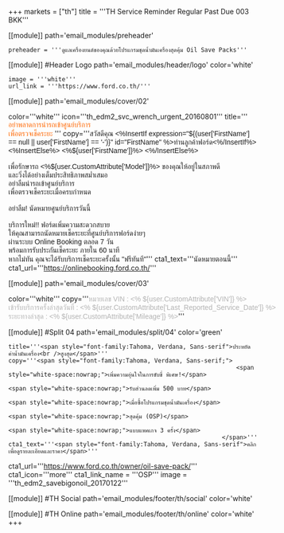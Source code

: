 +++
markets = ["th"]
title = '''TH Service Reminder Regular Past Due 003 BKK'''

[[module]]
path='email_modules/preheader'


	preheader = '''ดูแลเครื่องยนต์ของคุณด้วยโปรแกรมชุดน้ำมันเครื่องสุดคุ้ม Oil Save Packs'''

[[module]] #Header Logo
path='email_modules/header/logo'
color='white'

	image = '''white'''
	url_link = '''https://www.ford.co.th/'''


[[module]]
path='email_modules/cover/02'

color='''white'''
icon='''th_edm2_svc_wrench_urgent_20160801'''
title='''<span style="color:#ff6600;font-family:Tahoma, Verdana, Sans-serif">
							<span style="white-space:nowrap;">อย่าพลาดการนำรถเข้าศูนย์บริการ</span><br />
								<span style="white-space:nowrap;">เพื่อตรวจเช็คระยะ</span>
						</span>'''
copy='''<span style="font-family:Tahoma, Verdana, Sans-serif">สวัสดีคุณ <%InsertIf expression="${(user['FirstName'] == null || user['FirstName'] == '-')}" id="FirstName" %>ท่านลูกค้าฟอร์ด<%/InsertIf%> <%InsertElse%> <%${user['FirstName']}%> <%/InsertElse%>
<br /><br />
<span style="white-space:nowrap;">เพื่อรักษารถ <%${user.CustomAttribute['Model']}%>	ของคุณให้อยู่ในสภาพดี</span><br />
		<span style="white-space:nowrap;">และวิ่งได้อย่างเต็มประสิทธิภาพสม่ำเสมอ</span><br />
		<span style="white-space:nowrap;">อย่าลืมนำรถเข้าศูนย์บริการ</span><br />
		<span style="white-space:nowrap;">เพื่อตรวจเช็คระยะเมื่อครบกำหนด</span>
<br /><br />
อย่าลืม! นัดหมายศูนย์บริการวันนี้
<br /><br />
<span style="white-space:nowrap;">บริการใหม่!!</span>
<span style="white-space:nowrap;">ฟอร์ดเพิ่มความสะดวกสบาย</span><br />
<span style="white-space:nowrap;">ให้คุณสามารถนัดหมายเช็คระยะ</span>ที่<span style="white-space:nowrap;">ศูนย์บริการฟอร์ดง่ายๆ</span><br />
<span style="white-space:nowrap;">ผ่านระบบ Online Booking</span> 
<span style="white-space:nowrap;">ตลอด 7 วัน</span><br>
<span style="white-space:nowrap;">พร้อมการรับประกันเช็คระยะ</span>
<span style="white-space:nowrap;">ภายใน 60	นาที</span><br />
<span style="white-space:nowrap;">หากไม่ทัน</span>
<span style="white-space:nowrap;">คุณจะได้รับบริการเช็คระยะครั้งนั้น</span> 
<span style="white-space:nowrap;">"ฟรีทันที"</span></span>'''
cta1_text='''<span style="font-family:Tahoma, Verdana, Sans-serif">นัดหมายตอนนี้</span>'''
cta1_url='''https://onlinebooking.ford.co.th/'''

[[module]]
path='email_modules/cover/03'

color='''white'''
copy='''<span style="font-family:Tahoma, Verdana, Sans-serif"><span style="white-space:nowrap;"><span style="color:#b3b3b3;">หมายเลข VIN : <% ${user.CustomAttribute['VIN']} %><br />
				เข้ารับบริการครั้งล่าสุดวันที่ : <% ${user.CustomAttribute['Last_Reported_Service_Date']} %><br />
				ระยะทางล่าสุด : <% ${user.CustomAttribute['Mileage']} %></span></span></span>'''


[[module]] #Split 04
path='email_modules/split/04'
color='green'

	title='''<span style="font-family:Tahoma, Verdana, Sans-serif">ประหยัดค่าน้ำมันเครื่อง<br />สูงสุด</span>'''
	copy='''<span style="font-family:Tahoma, Verdana, Sans-serif;">
																	<span style="white-space:nowrap;">เพิ่มความอุ่นใจในการขับขี่ พิเศษ!</span> 
																		<span style="white-space:nowrap;">รับส่วนลดเพิ่ม 500 บาท</span> 
																		<span style="white-space:nowrap;">เมื่อซื้อโปรแกรมชุดน้ำมันเครื่อง</span>
																		<span style="white-space:nowrap;">สุดคุ้ม (OSP)</span> 
																		<span style="white-space:nowrap;">แบบแพคเกจ 3 ครั้ง</span>
																</span>'''
	cta1_text='''<span style="font-family:Tahoma, Verdana, Sans-serif">คลิกเพื่อดูรายละเอียดและราคา</span>'''
cta1_url='''https://www.ford.co.th/owner/oil-save-pack/'''
cta1_icon='''more'''
cta1_link_name = '''OSP'''
image = '''th_edm2_savebigonoil_20170122'''


[[module]] #TH Social
path='email_modules/footer/th/social'
color='white'

[[module]] #TH Online
path='email_modules/footer/th/online'
color='white'
+++